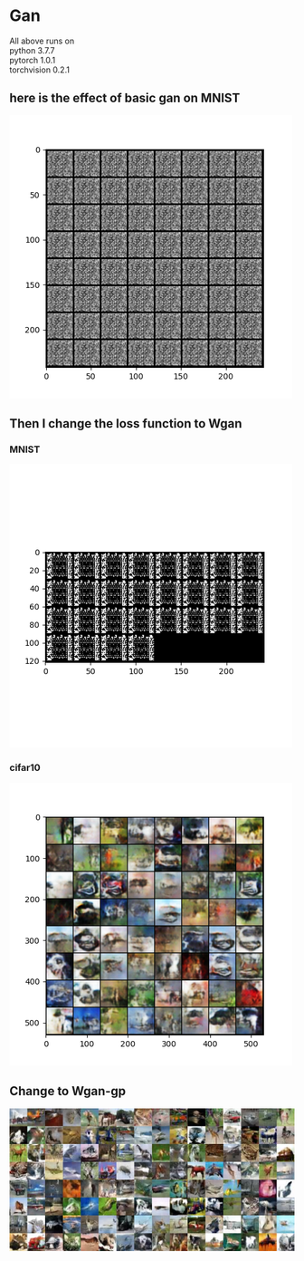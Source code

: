 # Gan
All above runs on  
python 3.7.7  
pytorch 1.0.1  
torchvision 0.2.1  
  
## here is the effect of basic gan on MNIST  

![image](https://github.com/kakarotcq/Gan/blob/master/basic_gan/generated1.png)  

## Then I change the loss function to Wgan  
### MNIST  
![image](https://github.com/kakarotcq/Gan/blob/master/wgan/generated_wgan_mnist.png)  
### cifar10
![image](https://github.com/kakarotcq/Gan/blob/master/wgan/generated_wgan_cifar10.png)

## Change to Wgan-gp

![image](https://github.com/kakarotcq/Gan/blob/master/Wgan-GP/samples_99999.jpg)


